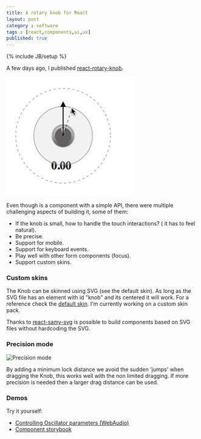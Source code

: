 ```yaml
---
title: A rotary knob for React
layout: post
category : software
tags : [react,components,ui,ux]
published: true
---
```

{% include JB/setup %}

A few days ago, I published [react-rotary-knob](https://github.com/hugozap/react-rotary-knob). 

![knob](/img/knobdemo.png)

Even though is a component with a simple API, there were multiple challenging aspects of building it, some of them:

- If the knob is small, how to handle the touch interactions? ( it has to feel natural).
- Be precise.
- Support for mobile.
- Support for keyboard events.
- Play well with other form components (focus).
- Support custom skins.

### Custom skins

The Knob can be skinned using SVG (see the default skin). As long as the SVG file has an element with id "knob" and its centered it will work. For a reference check the [default skin](https://github.com/hugozap/react-rotary-knob/blob/master/src/knobdefaultskin.js). I'm currently working on a custom skin pack.

Thanks to [react-samy-svg](https://github.com/hugozap/react-samy-svg) is possible to build components based on SVG files without hardcoding the SVG. 

### Precision mode

![Precision mode](https://camo.githubusercontent.com/79100d18d391d22dd35c7ac7f956cc93cab72eee/687474703a2f2f6875676f7a61702e6769746875622e696f2f72656163742d726f746172792d6b6e6f622f696d672f6b6e6f622d6261736963322e676966)

By adding a minimum lock distance we avoid the sudden 'jumps' when dragging the Knob, this works well with the non limited dragging. If more precision is needed then a larger drag distance can be used. 


### Demos

Try it yourself:

- [Controlling Oscillator parameters (WebAudio)](http://audio-thing2.surge.sh/)
- [Component storybook](https://hugozap.github.io/react-rotary-knob/storybook)




